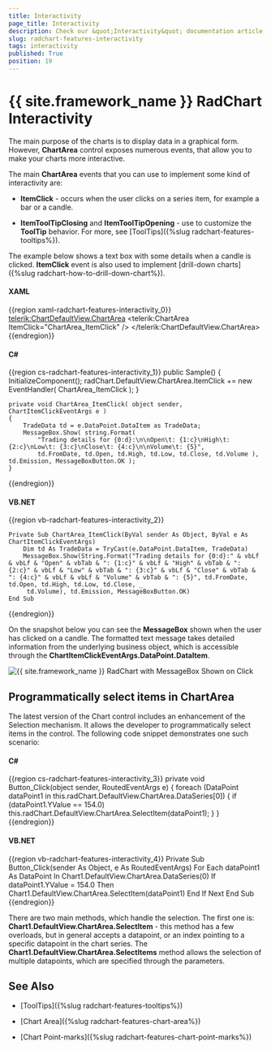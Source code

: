 ```yaml
---
title: Interactivity
page_title: Interactivity
description: Check our &quot;Interactivity&quot; documentation article for the RadChart {{ site.framework_name }} control.
slug: radchart-features-interactivity
tags: interactivity
published: True
position: 19
---
```


# {{ site.framework_name }} RadChart Interactivity



The main purpose of the charts is to display data in a graphical form. However, __ChartArea__ control exposes numerous events, that allow you to make your charts more interactive. 

The main __ChartArea__ events that you can use to implement some kind of interactivity are:

* __ItemClick__ - occurs when the user clicks on a series item, for example a bar or a candle. 


* __ItemToolTipClosing__ and __ItemToolTipOpening__ - use to customize the __ToolTip__ behavior. For more, see [ToolTips]({%slug radchart-features-tooltips%}).

The example below shows a text box with some details when a candle is clicked. __ItemClick__ event is also used to implement [drill-down charts]({%slug radchart-how-to-drill-down-chart%}).

#### __XAML__

{{region xaml-radchart-features-interactivity_0}}
	<telerik:ChartDefaultView.ChartArea>
	    <telerik:ChartArea ItemClick="ChartArea_ItemClick" />
	</telerik:ChartDefaultView.ChartArea>
{{endregion}}



#### __C#__

{{region cs-radchart-features-interactivity_1}}
	public Sample()
	{       
	    InitializeComponent();
	    radChart.DefaultView.ChartArea.ItemClick += new EventHandler<ChartItemClickEventArgs>( ChartArea_ItemClick );
	}
	
	private void ChartArea_ItemClick( object sender, ChartItemClickEventArgs e )
	{
	    TradeData td = e.DataPoint.DataItem as TradeData;
	    MessageBox.Show( string.Format( 
	        "Trading details for {0:d}:\n\nOpen\t: {1:c}\nHigh\t: {2:c}\nLow\t: {3:c}\nClose\t: {4:c}\n\nVolume\t: {5}",
	        td.FromDate, td.Open, td.High, td.Low, td.Close, td.Volume ), td.Emission, MessageBoxButton.OK );
	}
{{endregion}}



#### __VB.NET__

{{region vb-radchart-features-interactivity_2}}
	      
	Private Sub ChartArea_ItemClick(ByVal sender As Object, ByVal e As ChartItemClickEventArgs)
	    Dim td As TradeData = TryCast(e.DataPoint.DataItem, TradeData)
	    MessageBox.Show(String.Format("Trading details for {0:d}:" & vbLf & vbLf & "Open" & vbTab & ": {1:c}" & vbLf & "High" & vbTab & ": {2:c}" & vbLf & "Low" & vbTab & ": {3:c}" & vbLf & "Close" & vbTab & ": {4:c}" & vbLf & vbLf & "Volume" & vbTab & ": {5}", td.FromDate, td.Open, td.High, td.Low, td.Close, _
	     td.Volume), td.Emission, MessageBoxButton.OK)
	End Sub
{{endregion}}



On the snapshot below you can see the __MessageBox__ shown when the user has clicked on a candle. The formatted text message takes detailed information from the underlying business object, which is accessible through the __ChartItemClickEventArgs.DataPoint.DataItem__.

![{{ site.framework_name }} RadChart with MessageBox Shown on Click](images/RadChart_Features_Interactivity_01.png)

## Programmatically select items in ChartArea

The latest version of the Chart control includes an enhancement of the Selection mechanism. It allows the developer to programmatically select items in the control. The following code snippet demonstrates one such scenario:

#### __C#__

{{region cs-radchart-features-interactivity_3}}
	private void Button_Click(object sender, RoutedEventArgs e)
	{
	    foreach (DataPoint dataPoint1 in this.radChart.DefaultView.ChartArea.DataSeries[0])
	    {
	        if (dataPoint1.YValue == 154.0)
	            this.radChart.DefaultView.ChartArea.SelectItem(dataPoint1);
	    }
	}
{{endregion}}



#### __VB.NET__

{{region vb-radchart-features-interactivity_4}}
	Private Sub Button_Click(sender As Object, e As RoutedEventArgs)
	    For Each dataPoint1 As DataPoint In Chart1.DefaultView.ChartArea.DataSeries(0)
	        If dataPoint1.YValue = 154.0 Then
	            Chart1.DefaultView.ChartArea.SelectItem(dataPoint1)
	        End If
	    Next
	End Sub
{{endregion}}



There are two main methods, which handle the selection. The first one is: 
__Chart1.DefaultView.ChartArea.SelectItem__ - this method has a few overloads, but in general accepts a datapoint, or an index pointing to a specific datapoint in the chart series.
The __Chart1.DefaultView.ChartArea.SelectItems__ method allows the selection of multiple datapoints, which are specified through the parameters.

## See Also

 * [ToolTips]({%slug radchart-features-tooltips%})

 * [Chart Area]({%slug radchart-features-chart-area%})

 * [Chart Point-marks]({%slug radchart-features-chart-point-marks%})

